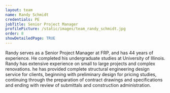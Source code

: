 ```yaml
---
layout: team
name: Randy Schmidt
credentials: PE
jobTitle: Senior Project Manager
profilePicture: /static/images/team_randy_schmidt.jpg
order: 8
showDetailedPage: TRUE
---
```

Randy serves as a Senior Project Manager at FRP, and has 44 years of experience.  He completed his undergraduate studies at University of Illinois.  Randy has extensive experience on small to large projects and complex renovations.  he has provided complete structural engineering design service for clients, beginning with preliminary design for pricing studies, continuing through the preparation of contract drawings and specifications and ending with review of submittals and construction administration.
